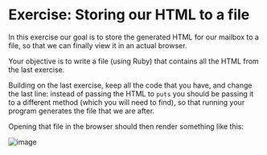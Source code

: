 # Exercise: Storing our HTML to a file

In this exercise our goal is to store the generated HTML for our mailbox to a
file, so that we can finally view it in an actual browser.

Your objective is to write a file (using Ruby) that contains all the HTML
from the last exercise.

Building on the last exercise, keep all the code that you have, and change
the last line: instead of passing the HTML to `puts` you should be passing it
to a different method (which you will need to find), so that running your
program generates the file that we are after.

Opening that file in the browser should then render something like this:

![image](https://cloud.githubusercontent.com/assets/2208/5602614/5ac2058c-935a-11e4-9c01-7ff9ec3b66cb.png)
